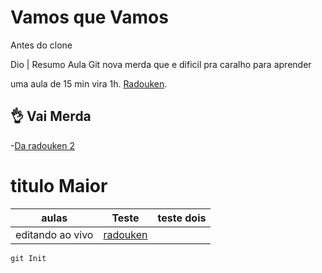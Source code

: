  # Vamos que Vamos
 Antes do clone 
 
 Dio | Resumo Aula Git nova merda que e dificil pra caralho para aprender

uma aula de 15 min vira 1h.
[Radouken](https://www.youtube.com/watch?v=y1x6dUofnl8&ab_channel=Irm%C3%A3osPiologo).

 ## 👌 Vai Merda
 -[Da radouken 2](https://www.youtube.com/watch?v=y1x6dUofnl8&ab_channel=Irm%C3%A3osPiologo)

 # titulo Maior

 | aulas | Teste | teste dois |
 |-------|-------|------------|
 | editando ao vivo | [radouken](https://www.youtube.com/watch?v=y1x6dUofnl8&ab_channel=Irm%C3%A3osPiologo)

 ````
 git Init
 ``````
